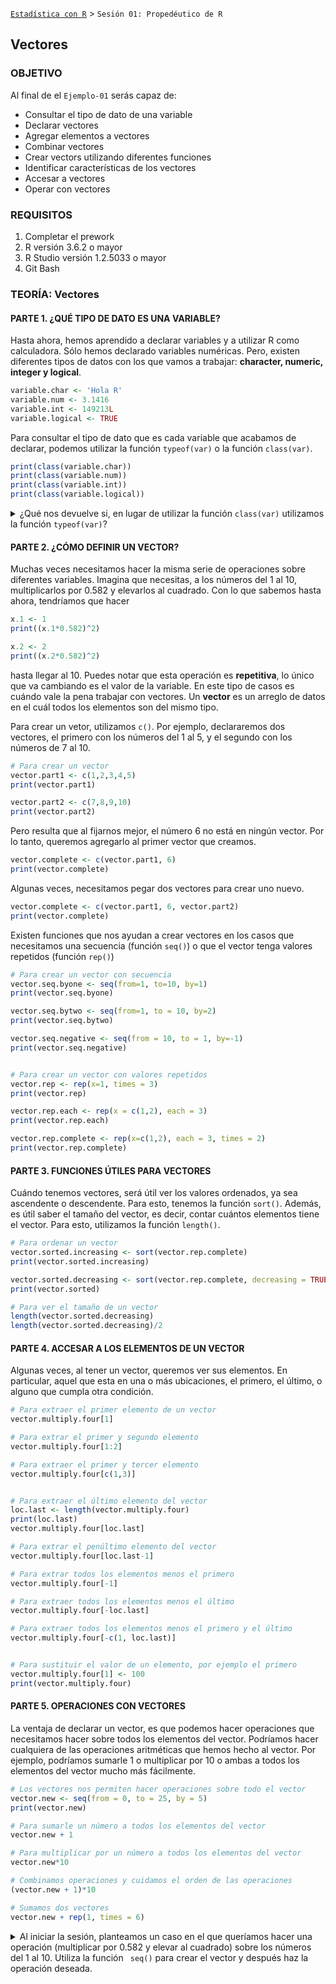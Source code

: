 [`Estadística con R`](../Readme.md) > `Sesión 01: Propedéutico de R`

## Vectores

### OBJETIVO

Al final de el `Ejemplo-01` serás capaz de:
- Consultar el tipo de dato de una variable
- Declarar vectores
- Agregar elementos a vectores
- Combinar vectores
- Crear vectors utilizando diferentes funciones
- Identificar características de los vectores
- Accesar a vectores
- Operar con vectores

### REQUISITOS

1. Completar el prework
2. R versión 3.6.2 o mayor
3. R Studio versión 1.2.5033 o mayor 
4. Git Bash

### TEORÍA: Vectores

#### PARTE 1. ¿QUÉ TIPO DE DATO ES UNA VARIABLE?
Hasta ahora, hemos aprendido a declarar variables y a utilizar R como calculadora. Sólo hemos declarado variables numéricas. Pero, existen diferentes tipos de datos con los que vamos a trabajar: **character, numeric, integer y logical**.

```r
variable.char <- 'Hola R'
variable.num <- 3.1416
variable.int <- 149213L
variable.logical <- TRUE
```

Para consultar el tipo de dato que es cada variable que acabamos de declarar, podemos utilizar la función `typeof(var)` o la función `class(var)`.

```r
print(class(variable.char))
print(class(variable.num)) 
print(class(variable.int))
print(class(variable.logical))
``` 
<details>
        <summary>¿Qué nos devuelve si, en lugar de utilizar la función <code>class(var)</code> utilizamos la función <code>typeof(var)</code>?</summary>
<p><code>print(typeof(variable.char))</code></p>
<p><code>print(typeof(variable.num))</code></p>
<p><code>print(typeof(variable.int))</code></p>
<p><code>print(typeof(variable.logical))</code></p>
</details>

#### PARTE 2. ¿CÓMO DEFINIR UN VECTOR?
Muchas veces necesitamos hacer la misma serie de operaciones sobre diferentes variables. Imagina que necesitas, a los números del 1 al 10, multiplicarlos por 0.582 y elevarlos al cuadrado. Con lo que sabemos hasta ahora, tendríamos que hacer

```r
x.1 <- 1
print((x.1*0.582)^2)

x.2 <- 2
print((x.2*0.582)^2)
```
hasta llegar al 10. Puedes notar que esta operación es **repetitiva**, lo único que va cambiando es el valor de la variable. En este tipo de casos es cuándo vale la pena trabajar con vectores. Un **vector** es un arreglo de datos en el cuál todos los elementos son del mismo tipo.

Para crear un vetor, utilizamos `c()`. Por ejemplo, declararemos dos vectores, el primero con los números del 1 al 5, y el segundo con los números de 7 al 10.

```r
# Para crear un vector
vector.part1 <- c(1,2,3,4,5)
print(vector.part1)

vector.part2 <- c(7,8,9,10)
print(vector.part2)
```

Pero resulta que al fijarnos mejor, el número 6 no está en ningún vector. Por lo tanto, queremos agregarlo al primer vector que creamos.

```r
vector.complete <- c(vector.part1, 6)
print(vector.complete)
```

Algunas veces, necesitamos pegar dos vectores para crear uno nuevo.
```r
vector.complete <- c(vector.part1, 6, vector.part2)
print(vector.complete)
``` 

Existen funciones que nos ayudan a crear vectores en los casos que necesitamos una secuencia (función `seq()`) o que el vector tenga valores repetidos (función `rep()`)

```r
# Para crear un vector con secuencia
vector.seq.byone <- seq(from=1, to=10, by=1)
print(vector.seq.byone)

vector.seq.bytwo <- seq(from=1, to = 10, by=2)
print(vector.seq.bytwo)

vector.seq.negative <- seq(from = 10, to = 1, by=-1)
print(vector.seq.negative)


# Para crear un vector con valores repetidos
vector.rep <- rep(x=1, times = 3)
print(vector.rep)

vector.rep.each <- rep(x = c(1,2), each = 3)
print(vector.rep.each)

vector.rep.complete <- rep(x=c(1,2), each = 3, times = 2)
print(vector.rep.complete)
```

#### PARTE 3. FUNCIONES ÚTILES PARA VECTORES

Cuándo tenemos vectores, será útil ver los valores ordenados, ya sea ascendente o descendente. Para esto, tenemos la función `sort()`. Además, es útil saber el tamaño del vector, es decir, contar cuántos elementos tiene el vector. Para esto, utilizamos la función `length()`.

```r
# Para ordenar un vector
vector.sorted.increasing <- sort(vector.rep.complete)
print(vector.sorted.increasing)

vector.sorted.decreasing <- sort(vector.rep.complete, decreasing = TRUE)
print(vector.sorted)

# Para ver el tamaño de un vector
length(vector.sorted.decreasing)
length(vector.sorted.decreasing)/2
```

#### PARTE 4. ACCESAR A LOS ELEMENTOS DE UN VECTOR
Algunas veces, al tener un vector, queremos ver sus elementos. En particular, aquel que esta en una o más ubicaciones, el primero, el último, o alguno que cumpla otra condición.

```r
# Para extraer el primer elemento de un vector
vector.multiply.four[1]

# Para extrar el primer y segundo elemento
vector.multiply.four[1:2]

# Para extraer el primer y tercer elemento
vector.multiply.four[c(1,3)]


# Para extraer el último elemento del vector
loc.last <- length(vector.multiply.four)
print(loc.last)
vector.multiply.four[loc.last]

# Para extrar el penúltimo elemento del vector
vector.multiply.four[loc.last-1]

# Para extrar todos los elementos menos el primero
vector.multiply.four[-1]

# Para extraer todos los elementos menos el último
vector.multiply.four[-loc.last]

# Para extraer todos los elementos menos el primero y el último
vector.multiply.four[-c(1, loc.last)]


# Para sustituir el valor de un elemento, por ejemplo el primero
vector.multiply.four[1] <- 100
print(vector.multiply.four)
```


#### PARTE 5. OPERACIONES CON VECTORES

La ventaja de declarar un vector, es que podemos hacer operaciones que necesitamos hacer sobre todos los elementos del vector. Podríamos hacer cualquiera de las operaciones aritméticas que hemos hecho al vector. Por ejemplo, podríamos sumarle 1 o multiplicar por 10 o ambas a todos los elementos del vector mucho más fácilmente.

```r
# Los vectores nos permiten hacer operaciones sobre todo el vector
vector.new <- seq(from = 0, to = 25, by = 5)
print(vector.new)

# Para sumarle un número a todos los elementos del vector
vector.new + 1

# Para multiplicar por un número a todos los elementos del vector
vector.new*10

# Combinamos operaciones y cuidamos el orden de las operaciones
(vector.new + 1)*10

# Sumamos dos vectores
vector.new + rep(1, times = 6)
```

<details>
        <summary>Al iniciar la sesión, planteamos un caso en el que queríamos hacer una operación (multiplicar por 0.582 y elevar al cuadrado) sobre los números del 1 al 10. Utiliza la función <code> seq()</code> para crear el vector y después haz la operación deseada. </summary>
<p><code>mi.vector <- seq(1,10)</code></p>
<p><code>print((mi.vector*0.582)^2)</code></p>
</details>
